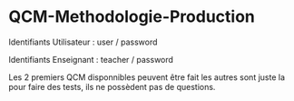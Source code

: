 # QCM-Methodologie-Production

Identifiants Utilisateur :
user / password

Identifiants Enseignant :
teacher / password

Les 2 premiers QCM disponnibles peuvent être fait les autres sont juste la pour faire des tests, ils ne possèdent pas de questions. 
